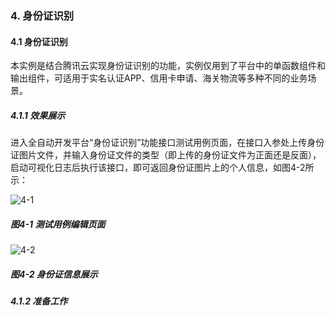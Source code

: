 ### 4. 身份证识别

#### 4.1 身份证识别

本实例是结合腾讯云实现身份证识别的功能，实例仅用到了平台中的单函数组件和输出组件，可适用于实名认证APP、信用卡申请、海关物流等多种不同的业务场景。

##### 4.1.1 效果展示

进入全自动开发平台“身份证识别”功能接口测试用例页面，在接口入参处上传身份证图片文件，并输入身份证文件的类型（即上传的身份证文件为正面还是反面），启动可视化日志后执行该接口，即可返回身份证图片上的个人信息，如图4-2所示：

![4-1](https://www.feisuanyz.com/fsimage/alcj-image/idcard/2_1.png)

##### 图4-1 测试用例编辑页面

![4-2](https://www.feisuanyz.com/fsimage/alcj-image/idcard/2_2.png)

##### 图4-2 身份证信息展示

##### 4.1.2 准备工作
